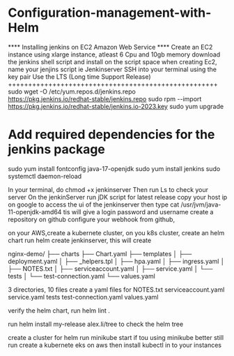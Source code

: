 # Configuration-management-with-Helm
**** Installing jenkins on EC2 Amazon Web Service ****
Create an EC2 instance
using xlarge instance, atleast 6 Cpu and 10gb memory
download the jenkins shell script and install on the script space when creating Ec2, name your jenjins script ie Jenkinserver
SSH into your terminal using the key pair
Use the LTS (Long time Support Release)
++++++++++++++++++++++++++++++++++++++++++++++++++++
sudo wget -O /etc/yum.repos.d/jenkins.repo \
    https://pkg.jenkins.io/redhat-stable/jenkins.repo
sudo rpm --import https://pkg.jenkins.io/redhat-stable/jenkins.io-2023.key
sudo yum upgrade
# Add required dependencies for the jenkins package
sudo yum install fontconfig java-17-openjdk
sudo yum install jenkins
sudo systemctl daemon-reload

In your terminal, do
chmod +x jenkinserver
Then run Ls to check your server
On the jenkinServer run jDK script for latest release
copy your host ip on google to access the ui of the jenkinserver
then type cat /usr/jvm/java-11-openjdk-amd64
tis will give a login password and username
create a repository on github 
configure your webhook from github, 

on your AWS,create a kubernete cluster, on you k8s cluster, create an helm chart
run helm create jenkinserver, this will create 

nginx-demo/
├── charts
├── Chart.yaml
├── templates
│   ├── deployment.yaml
│   ├── _helpers.tpl
│   ├── hpa.yaml
│   ├── ingress.yaml
│   ├── NOTES.txt
│   ├── serviceaccount.yaml
│   ├── service.yaml
│   └── tests
│       └── test-connection.yaml
└── values.yaml

3 directories, 10 files
 create a yaml files for NOTES.txt
  serviceaccount.yaml
   service.yaml
    tests
    test-connection.yaml
     values.yaml

verify the helm chart, run helm lint .

run  helm install my-release alex.li/tree    to check the helm tree

create a cluster for helm
run minikube start if tou using minikube
better still run create a kubernete eks on aws
then install kubectl in to your instances
